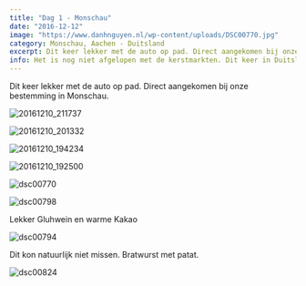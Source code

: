 ```yaml
---
title: "Dag 1 - Monschau"
date: "2016-12-12"
image: "https://www.danhnguyen.nl/wp-content/uploads/DSC00770.jpg"
category: Monschau, Aachen - Duitsland
excerpt: Dit keer lekker met de auto op pad. Direct aangekomen bij onze bestemming in Monschau...
info: Het is nog niet afgelopen met de kerstmarkten. Dit keer in Duitsland! We bezochten plekken zoals Monchau en Aachen. Naast het bezoeken van de kerstmarkten natuurlijk ook lekker eten.
---
```


Dit keer lekker met de auto op pad. Direct aangekomen bij onze bestemming in Monschau.

![20161210_211737](https://www.danhnguyen.nl/wp-content/uploads//20161210_211737-1024x576.jpg)

![20161210_201332](https://www.danhnguyen.nl/wp-content/uploads//20161210_201332-1024x576.jpg)

![20161210_194234](https://www.danhnguyen.nl/wp-content/uploads//20161210_194234-1024x576.jpg)

![20161210_192500](https://www.danhnguyen.nl/wp-content/uploads//20161210_192500-1024x576.jpg)

![dsc00770](https://www.danhnguyen.nl/wp-content/uploads//DSC00770-1024x576.jpg)

![dsc00798](https://www.danhnguyen.nl/wp-content/uploads//DSC00798-1024x576.jpg)

Lekker Gluhwein en warme Kakao

![dsc00794](https://www.danhnguyen.nl/wp-content/uploads//DSC00794-1024x576.jpg)

Dit kon natuurlijk niet missen. Bratwurst met patat.

![dsc00824](https://www.danhnguyen.nl/wp-content/uploads//DSC00824-1024x576.jpg)
